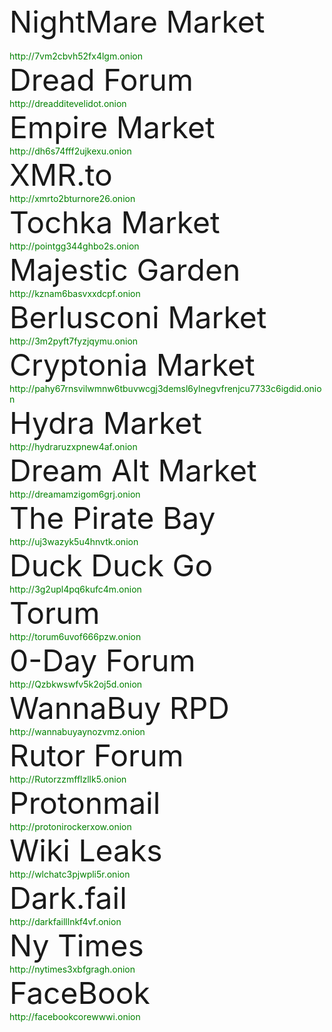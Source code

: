 <html lang="en-US">
  <head>
	  <meta charset="UTF-8">
          <meta name="viewport" content="width=device-width, initial-scale=1.0, maximum-scale=1.0, minimum-scale=1.0">
          <meta property="og:title" content="Practical Onions Links" />
          <meta name="twitter:title" content="Practical Onions Links" />
          <meta name="description" content="Includes the most current links to markets and vendors shops. Also includes some of the more popular vendor's public key as well market public key">
    <link rel="stylesheet" href="/hacker/assets/css/style.css?v=e193e8e825d1db5b6c1761cb8026a0d6f0e29142">
    <title>Practical Onions</title>
  </head>
    <body>
      <font size="10">NightMare Market</font><br><br>
            <font color="green">http://7vm2cbvh52fx4lgm.onion</font><br>
      <font size="10">Dread Forum</font><br>
            <font color="green">http://dreadditevelidot.onion</font><br>
      <font size="10">Empire Market</font><br>
            <font color="green">http://dh6s74fff2ujkexu.onion</font><br>
      <font size="10">XMR.to</font><br>
            <font color="green">http://xmrto2bturnore26.onion</font><br>
      <font size="10">Tochka Market</font><br>
            <font color="green">http://pointgg344ghbo2s.onion</font><br>
      <font size="10">Majestic Garden</font><br>
            <font color="green">http://kznam6basvxxdcpf.onion</font><br>
      <font size="10">Berlusconi Market</font><br>
	          <font color="green">http://3m2pyft7fyzjqymu.onion</font><br>
      <font size="10">Cryptonia Market</font><br>
            <font color="green">http://pahy67rnsvilwmnw6tbuvwcgj3demsl6ylnegvfrenjcu7733c6igdid.onion</font><br>
      <font size="10">Hydra Market</font><br>
	          <font color="green">http://hydraruzxpnew4af.onion</font><br>
      <font size="10">Dream Alt Market</font><br>
	          <font color="green">http://dreamamzigom6grj.onion</font><br>
      <font size="10">The Pirate Bay</font><br>
            <font color="green">http://uj3wazyk5u4hnvtk.onion</font><br>   
      <font size="10">Duck Duck Go</font><br>
            <font color="green">http://3g2upl4pq6kufc4m.onion</font><br>
      <font size="10">Torum</font><br>
            <font color="green">http://torum6uvof666pzw.onion</font><br>
      <font size="10">0-Day Forum</font><br>
            <font color="green">http://Qzbkwswfv5k2oj5d.onion</font><br>
      <font size="10">WannaBuy RPD</font><br>
            <font color="green">http://wannabuyaynozvmz.onion</font><br>
      <font size="10">Rutor Forum</font><br>
             <font color="green">http://Rutorzzmfflzllk5.onion</font><br>
      <font size="10">Protonmail</font><br>
             <font color="green">http://protonirockerxow.onion</font><br>
      <font size="10">Wiki Leaks</font><br>
             <font color="green">http://wlchatc3pjwpli5r.onion</font><br>  
      <font size="10">Dark.fail</font><br>
             <font color="green">http://darkfailllnkf4vf.onion</font><br>
      <font size="10">Ny Times</font><br>
             <font color="green">http://nytimes3xbfgragh.onion</font><br>
      <font size="10">FaceBook</font><br>
             <font color="green">http://facebookcorewwwi.onion</font><br>
    </body>
</html>
